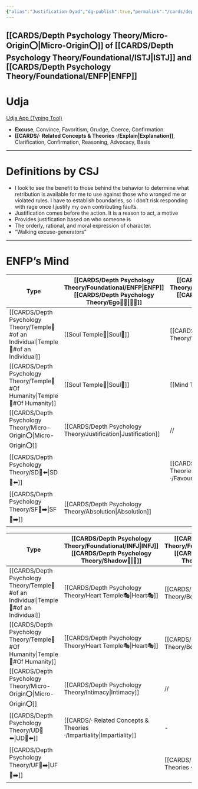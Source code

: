 ```yaml
---
{"alias":"Justification Dyad","dg-publish":true,"permalink":"/cards/depth-psychology-theory/justification/","dgPassFrontmatter":true,"created":"2022-12-31T17:35:54.658+01:00","updated":"2023-05-28T15:32:15.580+02:00"}
---
```


[[CARDS/Depth Psychology Theory/Micro-Origin⭕\|Micro-Origin⭕]] of [[CARDS/Depth Psychology Theory/Foundational/ISTJ\|ISTJ]] and [[CARDS/Depth Psychology Theory/Foundational/ENFP\|ENFP]]
---
# Udja
[Udja App (Typing Tool)](https://www.udja.app/#/)
- **Excuse**, Convince, Favoritism, Grudge, Coerce, Confirmation
- **[[CARDS/· Related Concepts & Theories ·/Explain\|Explanation]]**, Clarification, Confirmation, Reasoning, Advocacy, Basis
---
# Definitions by CSJ
- I look to see the benefit to those behind the behavior to determine what retribution is available for me to use against those who wronged me or violated rules. I have to establish boundaries, so I don’t risk responding with rage once I justify my own contributing faults.
- Justification comes before the action. It is a reason to act, a motive 
- Provides justification based on who someone is 
- The orderly, rational, and moral expression of character.
- “Walking excuse-generators”
---
# ENFP’s Mind 

| Type             |[[CARDS/Depth Psychology Theory/Foundational/ENFP\|ENFP]]  [[CARDS/Depth Psychology Theory/Ego🙋‍♂️\|🙋‍♂️]] |[[CARDS/Depth Psychology Theory/Foundational/ISTJ\|ISTJ]]  [[CARDS/Depth Psychology Theory/Sub🤸\|🤸]] |
| -------------------- | ---------------------------- | -------------------------- |
| [[CARDS/Depth Psychology Theory/Temple🙏#of an Individual\|Temple🙏#of an Individual]]       | [[Soul Temple👥\|Soul👥]]| [[CARDS/Depth Psychology Theory/Body Temple 🌳\|Mind⚒️]] |
| [[CARDS/Depth Psychology Theory/Temple🙏#Of Humanity\|Temple🙏#Of Humanity]] | [[Soul Temple👥\|Soul👥]] | [[Mind Temple\|Mind⚒️]] |
| [[CARDS/Depth Psychology Theory/Micro-Origin⭕\|Micro-Origin⭕]] | [[CARDS/Depth Psychology Theory/Justification\|Justification]]      | //                         |
| [[CARDS/Depth Psychology Theory/SD🤸⬅️\|SD🤸⬅️]]               |   | [[CARDS/· Related Concepts & Theories ·/Favouritism\|Favouritism]]             |
| [[CARDS/Depth Psychology Theory/SF🤸➡️\|SF🤸➡️]]               | [[CARDS/Depth Psychology Theory/Absolution\|Absolution]]        |    |

| Type             |[[CARDS/Depth Psychology Theory/Foundational/INFJ\|INFJ]]  [[CARDS/Depth Psychology Theory/Shadow👥\|👤]] |  [[CARDS/Depth Psychology Theory/Foundational/ESTP\|ESTP]]  [[CARDS/Depth Psychology Theory/Superego👹\|👹]] |
| -------------------- | ---------------------------- | -------------------------- |
| [[CARDS/Depth Psychology Theory/Temple🙏#of an Individual\|Temple🙏#of an Individual]]       | [[CARDS/Depth Psychology Theory/Heart Temple🎭\|Heart🎭]]| [[CARDS/Depth Psychology Theory/Body Temple 🌳\|Body🌳]]|
| [[CARDS/Depth Psychology Theory/Temple🙏#Of Humanity\|Temple🙏#Of Humanity]] | [[CARDS/Depth Psychology Theory/Heart Temple🎭\|Heart🎭]]| [[CARDS/Depth Psychology Theory/Body Temple 🌳\|Body🌳]] |
| [[CARDS/Depth Psychology Theory/Micro-Origin⭕\|Micro-Origin⭕]] | [[CARDS/Depth Psychology Theory/Intimacy\|Intimacy]]      | //                         |
| [[CARDS/Depth Psychology Theory/UD👤⬅️\|UD👤⬅️]]               | [[CARDS/· Related Concepts & Theories ·/Impartiality\|Impartiality]]|   -        |
| [[CARDS/Depth Psychology Theory/UF👤➡️\|UF👤➡️]]               ||   [[CARDS/· Related Concepts & Theories ·/Wrath\|Wrath]]     |